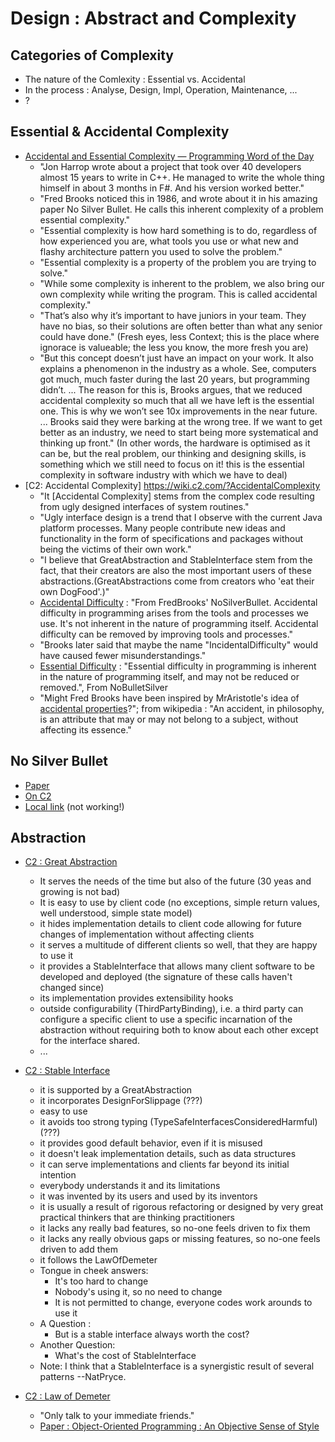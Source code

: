 # Design : Abstract and Complexity

## Categories of Complexity
- The nature of the Comlexity : Essential vs. Accidental
- In the process : Analyse, Design, Impl, Operation, Maintenance, ...
- ?

## Essential & Accidental Complexity
- [Accidental and Essential Complexity — Programming Word of the Day](https://medium.com/background-thread/accidental-and-essential-complexity-programming-word-of-the-day-b4db4d2600d4)
  - "Jon Harrop wrote about a project that took over 40 developers almost 15 years to write in C++. He managed to write the whole thing himself in about 3 months in F#. And his version worked better."
  - "Fred Brooks noticed this in 1986, and wrote about it in his amazing paper No Silver Bullet. He calls this inherent complexity of a problem essential complexity."
  - "Essential complexity is how hard something is to do, regardless of how experienced you are, what tools you use or what new and flashy architecture pattern you used to solve the problem."
  - "Essential complexity is a property of the problem you are trying to solve."
  - "While some complexity is inherent to the problem, we also bring our own complexity while writing the program. This is called accidental complexity."
  - "That’s also why it’s important to have juniors in your team. They have no bias, so their solutions are often better than what any senior could have done." (Fresh eyes, less Context; this is the place where ignorace is valueable; the less you know, the more fresh you are)
  - "But this concept doesn’t just have an impact on your work. It also explains a phenomenon in the industry as a whole. See, computers got much, much faster during the last 20 years, but programming didn’t. ... The reason for this is, Brooks argues, that we reduced accidental complexity so much that all we have left is the essential one. This is why we won’t see 10x improvements in the near future. ... Brooks said they were barking at the wrong tree. If we want to get better as an industry, we need to start being more systematical and thinking up front." (In other words, the hardware is optimised as it can be, but the real problem, our thinking and designing skills, is something which we still need to focus on it! this is the essential complexity in software industry with which we have to deal)
- [C2: Accidental Complexity] https://wiki.c2.com/?AccidentalComplexity
  - "It [Accidental Complexity] stems from the complex code resulting from ugly designed interfaces of system routines."
  - "Ugly interface design is a trend that I observe with the current Java platform processes. Many people contribute new ideas and functionality in the form of specifications and packages without being the victims of their own work."
  - "I believe that GreatAbstraction and StableInterface stem from the fact, that their creators are also the most important users of these abstractions.(GreatAbstractions come from creators who 'eat their own DogFood'.)"
  - [Accidental Difficulty](https://wiki.c2.com/?AccidentalDifficulty) : "From FredBrooks' NoSilverBullet. Accidental difficulty in programming arises from the tools and processes we use. It's not inherent in the nature of programming itself. Accidental difficulty can be removed by improving tools and processes."
  - "Brooks later said that maybe the name "IncidentalDifficulty" would have caused fewer misunderstandings."
  - [Essential Difficulty](https://wiki.c2.com/?EssentialDifficulty) : "Essential difficulty in programming is inherent in the nature of programming itself, and may not be reduced or removed.", From NoBulletSilver
  - "Might Fred Brooks have been inspired by MrAristotle's idea of [accidental properties](http://www.wikipedia.org/wiki/Accidental_properties)?"; from wikipedia : "An accident, in philosophy, is an attribute that may or may not belong to a subject, without affecting its essence."


## No Silver Bullet
- [Paper](http://worrydream.com/refs/Brooks-NoSilverBullet.pdf)
- [On C2](https://wiki.c2.com/?NoSilverBullet)
- [Local link](./Brooks-NoSliverBullet.pdf) (not working!)

## Abstraction
- [C2 : Great Abstraction](https://wiki.c2.com/?GreatAbstraction)
  - It serves the needs of the time but also of the future (30 yeas and growing is not bad)
  - It is easy to use by client code (no exceptions, simple return values, well understood, simple state model)
  - it hides implementation details to client code allowing for future changes of implementation without affecting clients
  - it serves a multitude of different clients so well, that they are happy to use it
  - it provides a StableInterface that allows many client software to be developed and deployed (the signature of these calls haven't changed since)
  - its implementation provides extensibility hooks
  - outside configurability (ThirdPartyBinding), i.e. a third party can configure a specific client to use a specific incarnation of the abstraction without requiring both to know about each other except for the interface shared.
  - ...

- [C2 : Stable Interface](https://wiki.c2.com/?StableInterface)
  - it is supported by a GreatAbstraction
  - it incorporates DesignForSlippage (???)
  - easy to use
  - it avoids too strong typing (TypeSafeInterfacesConsideredHarmful) (???)
  - it provides good default behavior, even if it is misused
  - it doesn't leak implementation details, such as data structures
  - it can serve implementations and clients far beyond its initial intention
  - everybody understands it and its limitations
  - it was invented by its users and used by its inventors
  - it is usually a result of rigorous refactoring or designed by very great practical thinkers that are thinking practitioners
  - it lacks any really bad features, so no-one feels driven to fix them
  - it lacks any really obvious gaps or missing features, so no-one feels driven to add them
  - it follows the LawOfDemeter 
  - Tongue in cheek answers:
    - It's too hard to change
    - Nobody's using it, so no need to change
    - It is not permitted to change, everyone codes work arounds to use it
  - A Question :
    - But is a stable interface always worth the cost?
  - Another Question:
    - What's the cost of StableInterface
  - Note: I think that a StableInterface is a synergistic result of several patterns --NatPryce.
- [C2 : Law of Demeter](https://wiki.c2.com/?LawOfDemeter)
  - "Only talk to your immediate friends."
  - [Paper : Object-Oriented Programming : An Objective Sense of Style](https://www2.ccs.neu.edu/research/demeter/papers/law-of-demeter/oopsla88-law-of-demeter.pdf)

